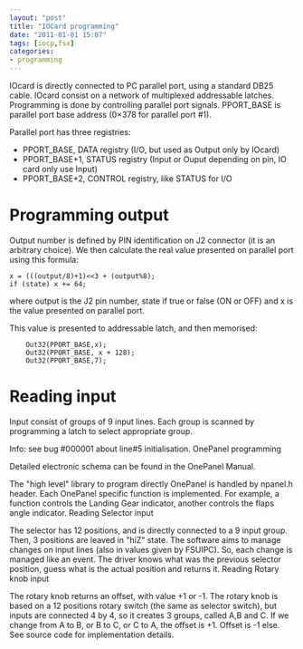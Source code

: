 ```yaml
---
layout: "post"
title: "IOCard programming"
date: "2011-01-01 15:07"
tags: [iocp,fsx]
categories:
- programming
---
```

IOcard is directly connected to PC parallel port, using a standard DB25 cable. IOcard consist on a network of multiplexed addressable latches. Programming is done by controlling parallel port signals.
PPORT_BASE is parallel port base address (0×378 for parallel port #1).

Parallel port has three registries:

- PPORT_BASE, DATA registry (I/O, but used as Output only by IOcard)
- PPORT_BASE+1, STATUS registry (Input or Ouput depending on pin, IO card only use Input)
- PPORT_BASE+2, CONTROL registry, like STATUS for I/O

# Programming output

Output number is defined by PIN identification on J2 connector (it is an arbitrary choice). We then calculate the real value presented on parallel port using this formula:
```
x = (((output/8)+1)<<3 + (output%8);
if (state) x += 64;
```
where output is the J2 pin number, state if true or false (ON or OFF) and x is the value presented on parallel port.

This value is presented to addressable latch, and then memorised:
```
    Out32(PPORT_BASE,x);
    Out32(PPORT_BASE, x + 128);
    Out32(PPORT_BASE,7);
```
# Reading input

Input consist of groups of 9 input lines. Each group is scanned by programming a latch to select appropriate group.

Info: see bug #000001 about line#5 initialisation.
OnePanel programming

Detailed electronic schema can be found in the OnePanel Manual.

The "high level" library to program directly OnePanel is handled by npanel.h header. Each OnePanel specific function is implemented. For example, a function controls the Landing Gear indicator, another controls the flaps angle indicator.
Reading Selector input

The selector has 12 positions, and is directly connected to a 9 input group. Then, 3 positions are leaved in "hiZ" state. The software aims to manage changes on input lines (also in values given by FSUIPC). So, each change is managed like an event. The driver knows what was the previous selector position, guess what is the actual position and returns it.
Reading Rotary knob input

The rotary knob returns an offset, with value +1 or -1. The rotary knob is based on a 12 positions rotary switch (the same as selector switch), but inputs are connected 4 by 4, so it creates 3 groups, called A,B and C. If we change from A to B, or B to C, or C to A, the offset is +1. Offset is -1 else. See source code for implementation details.
